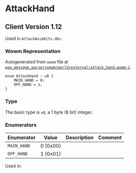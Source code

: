 # AttackHand

## Client Version 1.12

Used in `AttackAnimKits.dbc`.

### Wowm Representation

Autogenerated from `wowm` file at [`wow_message_parser/wowm/world/external/attack_hand.wowm:1`](https://github.com/gtker/wow_messages/tree/main/wow_message_parser/wowm/world/external/attack_hand.wowm#L1).

```rust,ignore
enum AttackHand : u8 {
    MAIN_HAND = 0;
    OFF_HAND = 1;
}
```
### Type
The basic type is `u8`, a 1 byte (8 bit) integer.
### Enumerators
| Enumerator | Value  | Description | Comment |
| --------- | -------- | ----------- | ------- |
| `MAIN_HAND` | 0 (0x00) |  |  |
| `OFF_HAND` | 1 (0x01) |  |  |

Used in:

